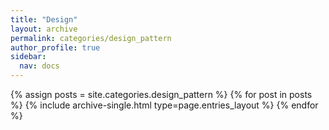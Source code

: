 ```yaml
---
title: "Design"
layout: archive
permalink: categories/design_pattern
author_profile: true
sidebar:
  nav: docs
---
```


{% assign posts = site.categories.design_pattern %}
{% for post in posts %} {% include archive-single.html type=page.entries_layout %} {% endfor %}